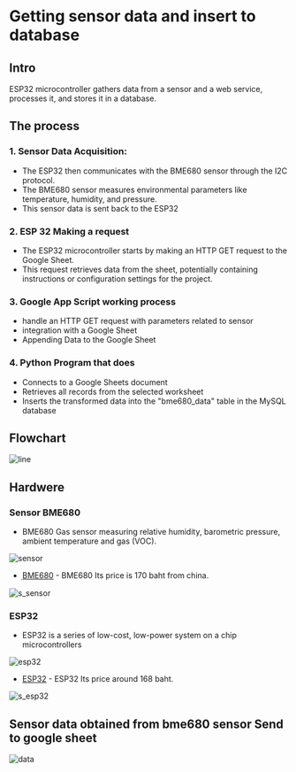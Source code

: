 # Getting sensor data and insert to database

## Intro

ESP32 microcontroller gathers data from a sensor and a web service, processes it, and stores it in a database. 

## The process

### 1. Sensor Data Acquisition:

- The ESP32 then communicates with the BME680 sensor through the I2C protocol.
- The BME680 sensor measures environmental parameters like temperature, humidity, and pressure.
- This sensor data is sent back to the ESP32

### 2. ESP 32 Making a request

- The ESP32 microcontroller starts by making an HTTP GET request to the Google Sheet.
- This request retrieves data from the sheet, potentially containing instructions or configuration settings for the project.

### 3. Google App Script working process

- handle an HTTP GET request with parameters related to sensor
- integration with a Google Sheet
- Appending Data to the Google Sheet

### 4. Python Program that does

- Connects to a Google Sheets document
- Retrieves all records from the selected worksheet
- Inserts the transformed data into the "bme680_data" table in the MySQL database


## Flowchart

![line](https://github.com/NoppalitP/sensordata2database/assets/155846151/7ebcc553-f0e7-4574-9819-d8af8070f6a7)

## Hardwere

### Sensor BME680

- BME680
Gas sensor measuring relative humidity, barometric pressure, ambient temperature and gas (VOC).

![sensor](https://store.fut-electronics.com/cdn/shop/files/BME680-enviromental-sensor_500x500.jpg)

* [ฺBME680](https://shopee.co.th/Bme680-%E0%B9%80%E0%B8%8B%E0%B9%87%E0%B8%99%E0%B9%80%E0%B8%8B%E0%B8%AD%E0%B8%A3%E0%B9%8C%E0%B8%A7%E0%B8%B1%E0%B8%94%E0%B8%AD%E0%B8%B8%E0%B8%93%E0%B8%AB%E0%B8%A0%E0%B8%B9%E0%B8%A1%E0%B8%B4%E0%B8%84%E0%B8%A7%E0%B8%B2%E0%B8%A1%E0%B8%8A%E0%B8%B7%E0%B9%89%E0%B8%99%E0%B8%94%E0%B8%B4%E0%B8%88%E0%B8%B4%E0%B8%95%E0%B8%AD%E0%B8%A5-Cjmcu-680-High-Altitude-Sensor-i.341476548.9802165029?sp_atk=91f17fd6-a9dd-4a54-99b6-3a068c1aee20&xptdk=91f17fd6-a9dd-4a54-99b6-3a068c1aee20) - BME680 Its price is 170 baht from china.

![s_sensor](https://github.com/NoppalitP/sensordata2database/assets/155846151/d7d6f30e-4995-4fa8-b7dc-85d16e51bf68)

### ESP32
- ESP32 is a series of low-cost, low-power system on a chip microcontrollers

![esp32](https://store.fut-electronics.com/cdn/shop/files/esp32-development-kit-30pin_500x500.jpg)

* [ESP32](https://shopee.co.th/ESP32-ESP32S-Node32-ESP-WROOM-32-NodeMCU-32-WiFi-Bluetooth-IoT-Development-Board-%E0%B8%9A%E0%B8%AD%E0%B8%A3%E0%B9%8C%E0%B8%94%E0%B8%9E%E0%B8%B1%E0%B8%92%E0%B8%99%E0%B8%B2%E0%B9%82%E0%B8%9B%E0%B8%A3%E0%B9%81%E0%B8%81%E0%B8%A3%E0%B8%A1%E0%B8%84%E0%B8%A7%E0%B8%9A%E0%B8%84%E0%B8%B8%E0%B8%A1%E0%B8%A7%E0%B8%87%E0%B8%88%E0%B8%A3-i.270502312.5537452929?sp_atk=35d6e786-fda5-4f91-a134-181dbe0271a7&xptdk=35d6e786-fda5-4f91-a134-181dbe0271a7) - ESP32 Its price around 168 baht.

![s_esp32](https://github.com/NoppalitP/sensordata2database/assets/155846151/0fb5ac61-da83-4615-8bb1-235f2bb84630)

## Sensor data obtained from bme680 sensor Send to google sheet

![data](https://github.com/NoppalitP/sensordata2database/assets/155846151/1b1995b5-bacf-437e-a7be-5f16c1b9503f)

